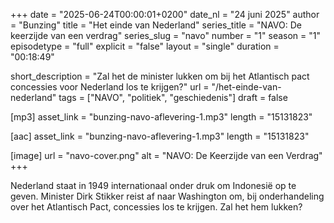 +++
date = "2025-06-24T00:00:01+0200"
date_nl = "24 juni 2025"
author = "Bunzing"
title = "Het einde van Nederland"
series_title = "NAVO: De keerzijde van een verdrag"
series_slug = "navo"
number = "1"
season = "1"
episodetype = "full"
explicit = "false"
layout = "single"
duration = "00:18:49"

short_description = "Zal het de minister lukken om bij het Atlantisch pact concessies voor Nederland los te krijgen?"
url = "/het-einde-van-nederland"
tags = ["NAVO", "politiek", "geschiedenis"]
draft = false

[mp3]
asset_link = "bunzing-navo-aflevering-1.mp3"
length = "15131823"

[aac]
asset_link = "bunzing-navo-aflevering-1.mp3"
length = "15131823"

[image]
url = "navo-cover.png"
alt = "NAVO: De Keerzijde van een Verdrag"
+++

Nederland staat in 1949 internationaal onder druk om Indonesië op te geven. Minister Dirk Stikker reist af naar Washington om, bij onderhandeling over het Atlantisch Pact, concessies los te krijgen. Zal het hem lukken?
